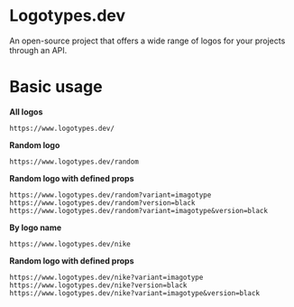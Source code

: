 # Logotypes.dev
An open-source project that offers a wide range of logos for your projects through an API.

# Basic usage
**All logos** 
```
https://www.logotypes.dev/
```

**Random logo** 
```
https://www.logotypes.dev/random
```

**Random logo with defined props** 
```
https://www.logotypes.dev/random?variant=imagotype
https://www.logotypes.dev/random?version=black
https://www.logotypes.dev/random?variant=imagotype&version=black
```

**By logo name** 
```
https://www.logotypes.dev/nike
```

**Random logo with defined props** 
```
https://www.logotypes.dev/nike?variant=imagotype
https://www.logotypes.dev/nike?version=black
https://www.logotypes.dev/nike?variant=imagotype&version=black
```
